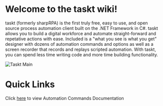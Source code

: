 <!-- TITLE: Home -->

# Welcome to the taskt wiki!

taskt (formerly sharpRPA) is the first truly free, easy to use, and open source process automation client built on the .NET Framework in C#. taskt allows you to build a digital workforce and automate straight-forward and repetative actions with ease. Included is a "what you see is what you get" designer with dozens of automation commands and options as well as a screen recorder that records and replays scripted automation. With taskt, you can spend less time writing code and more time building functionality.

![Taskt Main](/uploads/taskt-main.png "Taskt Main")

# Quick Links
Click [here](/automation-commands.md) to view Automation Commands Documentation

